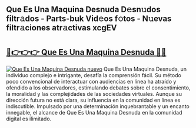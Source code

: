 ## Que Es Una Maquina Desnuda D𝚎sn𝚞dos filtr𝚊dos - Parts-buk Vid𝚎os f𝚘tos - N𝚞evas filtr𝚊ciones atr𝚊ctivas xcgEV

# <h2><a href="http://mb1vbn2.tromn.icu/?c=Que+Es+Una+Maquina+Desnuda">🔗👉👉👉 Que Es Una Maquina Desnuda 🔗🔗</a></h2>

[![Que Es Una Maquina Desnuda nuevo](https://i.imgur.com/pEAQMta.gif)](http://mb1vbn2.tromn.icu/?c=Que+Es+Una+Maquina+Desnuda)
Que Es Una Maquina Desnuda, un individuo complejo e intrigante, desafía la comprensión fácil. Su método poco convencional de interactuar con audiencias en línea ha atraído y ofendido a los observadores, estimulando debates sobre el consentimiento, la moralidad y las complejidades de las sociedades virtuales. Aunque su dirección futura no está clara, su influencia en la comunidad en línea es indiscutible. Impulsado por una determinación inquebrantable y un encanto innegable, el alcance de Que Es Una Maquina Desnuda en la comunidad digital es ilimitado.
